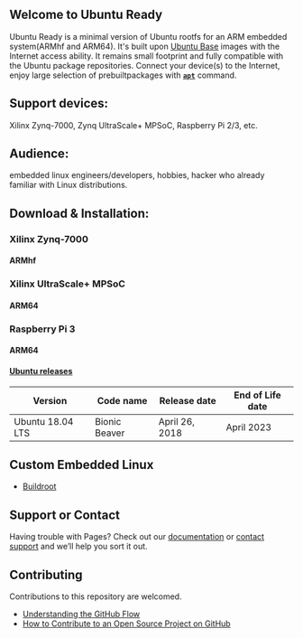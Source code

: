 ## Welcome to Ubuntu Ready

Ubuntu Ready is a minimal version of Ubuntu rootfs for an ARM embedded system(ARMhf and ARM64). It's built upon [Ubuntu Base](https://wiki.ubuntu.com/Base/) images with the Internet access ability. It remains small footprint and fully compatible with the Ubuntu package repositories. 
Connect your device(s) to the Internet, enjoy large selection of prebuiltpackages with **[`apt`](https://www.raspberrypi.org/documentation/linux/software/apt.md)** command.

## Support devices:
Xilinx Zynq-7000, Zynq UltraScale+ MPSoC, Raspberry Pi 2/3, etc.

## Audience: 
embedded linux engineers/developers, hobbies, hacker who already familiar with Linux distributions.

## Download & Installation: 

### Xilinx Zynq-7000
#### ARMhf

### Xilinx UltraScale+ MPSoC
#### ARM64

### Raspberry Pi 3
#### ARM64


#### [Ubuntu releases](https://wiki.ubuntu.com/Releases)

| Version | Code name | Release date | End of Life date |
| ------ | ------ | ------ | ------ |
| Ubuntu 18.04 LTS | Bionic Beaver | April 26, 2018| April 2023 |

## Custom Embedded Linux

* [Buildroot](https://buildroot.org/)

## Support or Contact

Having trouble with Pages? Check out our [documentation](https://help.github.com/categories/github-pages-basics/) or [contact support](https://github.com/contact) and we’ll help you sort it out.

## Contributing
Contributions to this repository are welcomed.
* [Understanding the GitHub Flow](https://guides.github.com/introduction/flow/)
* [How to Contribute to an Open Source Project on GitHub](https://egghead.io/courses/how-to-contribute-to-an-open-source-project-on-github)
